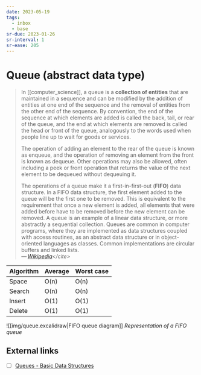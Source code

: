 ```yaml
---
date: 2023-05-19
tags:
  - inbox
  - base
sr-due: 2023-01-26
sr-interval: 1
sr-ease: 205
---
```


# Queue (abstract data type)

> In [[computer_science]], a queue is a **collection of entities** that are
> maintained in a sequence and can be modified by the addition of entities at
> one end of the sequence and the removal of entities from the other end of the
> sequence. By convention, the end of the sequence at which elements are added
> is called the back, tail, or rear of the queue, and the end at which elements
> are removed is called the head or front of the queue, analogously to the words
> used when people line up to wait for goods or services.
>
> The operation of adding an element to the rear of the queue is known as
> enqueue, and the operation of removing an element from the front is known as
> dequeue. Other operations may also be allowed, often including a peek or front
> operation that returns the value of the next element to be dequeued without
> dequeuing it.
>
> The operations of a queue make it a first-in-first-out (**FIFO**) data
> structure. In a FIFO data structure, the first element added to the queue will
> be the first one to be removed. This is equivalent to the requirement that
> once a new element is added, all elements that were added before have to be
> removed before the new element can be removed. A queue is an example of a
> linear data structure, or more abstractly a sequential collection. Queues are
> common in computer programs, where they are implemented as data structures
> coupled with access routines, as an abstract data structure or in
> object-oriented languages as classes. Common implementations are circular
> buffers and linked lists.\
> — <cite>[Wikipedia](https://en.wikipedia.org/wiki/Queue_\(abstract_data_type\))</cite>

| Algorithm | Average | Worst case |
| --------- | ------- | ---------- |
| Space     | O(n)    | O(n)       |
| Search    | O(n)    | O(n)       |
| Insert    | O(1)    | O(1)       |
| Delete    | O(1)    | O(1)       |

![[img/queue.excalidraw|FIFO queue diagram]]
_Representation of a FIFO queue_

## External links

- [ ] [Queues - Basic Data Structures](https://www.coursera.org/lecture/data-structures/queues-EShpq)
